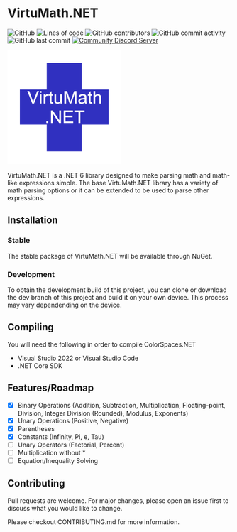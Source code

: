 # VirtuMath.NET

![GitHub](https://img.shields.io/github/license/whix100/VirtuMath.NET)
![Lines of code](https://img.shields.io/tokei/lines/github/whix100/VirtuMath.NET)
![GitHub contributors](https://img.shields.io/github/contributors/whix100/VirtuMath.NET)
![GitHub commit activity](https://img.shields.io/github/commit-activity/m/whix100/VirtuMath.NET)
![GitHub last commit](https://img.shields.io/github/last-commit/whix100/VirtuMath.NET)
[![Community Discord Server](https://discordapp.com/api/guilds/697526380400869386/widget.png?style=shield)](https://whix100.github.io/r/ipcd)

![VirtuMath.Net Logo](https://github.com/Whix100/VirtuMath.NET/blob/dev/Logo/VirtuMath_x256.png?raw=true)

VirtuMath.NET is a .NET 6 library designed to make parsing math and math-like expressions simple. The base VirtuMath.NET library has a variety of math parsing options or it can be extended to be used to parse other expressions.

## Installation

### Stable
The stable package of VirtuMath.NET will be available through NuGet.

### Development
To obtain the development build of this project, you can clone or download the dev branch of this project and build it on your own device. This process may vary dependending on the device.

## Compiling
You will need the following in order to compile ColorSpaces.NET
- Visual Studio 2022 or Visual Studio Code
- .NET Core SDK

## Features/Roadmap
- [x] Binary Operations (Addition, Subtraction, Multiplication, Floating-point, Division, Integer Division (Rounded), Modulus, Exponents)
- [x] Unary Operations (Positive, Negative)
- [X] Parentheses
- [X] Constants (Infinity, Pi, e, Tau)
- [ ] Unary Operators (Factorial, Percent)
- [ ] Multiplication without *
- [ ] Equation/Inequality Solving

## Contributing
Pull requests are welcome. For major changes, please open an issue first to discuss what you would like to change.

Please checkout CONTRIBUTING.md for more information.
